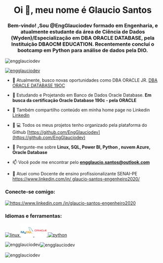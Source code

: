 <h1 align="center">Oi 👋, meu nome é Glaucio Santos</h1>
<h3 align="center">Bem-vindo! ,Sou @EngGlauciodev formado em Engenharia, e atualmente estudante da área de Ciência de Dados (Wyden)/Especialização em DBA ORACLE DATABASE, pela Instituição DBAOCM EDUCATION. Recentemente concluí o bootcamp em Python para análise de dados pela DIO.</h3>

<p align="left"> <img src="https://komarev.com/ghpvc/?username=engglauciodev&label=Profile%20views&color=0e75b6&style =flat" alt="engglauciodev" /> </p>

<p align="left"> <a href="https://github.com/ryo-ma/github-profile-trophy"><img src= "https://github-profile-trophy.vercel.app/?username=engglauciodev" alt="engglauciodev" /></a> </p>

- 🔭 Atualmente, busco novas oportunidades como DBA ORACLE JR. [DBA ORACLE DATABASE 19OC](https://www.hotmart.com/pt-BR/club/dbaocm)

- 🌱 Estudando e Projetando em Banco de Dados Oracle Database. **Em busca da certificação Oracle Database 190c - pela ORACLE**

- 👯 Também compartilho conteúdo em minha home page no Linkedin [Linkedin](https://www.linkedin.com/in/glaucio-santos-engenheiro2020/)

- 👨 ‍💻 Todos os meus projetos tenho organizado pela plataforma do Github [https://github.com/EngGlauciodev](https://github.com/EngGlauciodev)

- 💬 Pergunte-me sobre **Linux, SQL, Power BI, Python , nuvem Azure, Oracle Database**

- 📫 Você pode me encontrar pelo **engglaucio.santos@outlook.com**

- 📄 Atuei como Docente de ensino profissionalizante SENAI-PE [https://www.linkedin.com/in/ glaucio-santos-engenheiro2020/](https://www.linkedin.com/in/glaucio-santos-engenheiro2020/)

<h3 align="left">Conecte-se comigo:</h3>
<p align="left" >
<a href="https://linkedin.com/in/https://www.linkedin.com/in/glaucio-santos-engenheiro2020" target="blank"><img align="center" src=" https://raw.githubusercontent.com/rahuldkjain/github-profile-readme-generator/master/src/images/icons/Social/linked-in-alt.svg" alt="https://www.linkedin.com /in/glaucio-santos-engenheiro2020" height="30" width="40" /></a>
</p>

<h3 align="left">Idiomas e ferramentas:</h3>
<p align="left"> <a href="https://www.linux.org/" target="_blank" rel="noreferrer"> <img src="https://raw.githubusercontent.com/ devicons/devicon/master/icons/linux/linux-original.svg" alt="linux" width="40" height="40"/> </a> <a href="https://www.mysql. com/" target="_blank" rel="noreferrer"> <img src="https://raw.githubusercontent.com/devicons/devicon/master/icons/mysql/mysql-original-wordmark.svg" alt=" mysql" width="40" height="40"/> </a> <a href="https://www.oracle.com/" target="_blank" rel="noreferrer"> <img src=" https://raw.githubusercontent.com/devicons/devicon/master/icons/oracle/oracle-original.svg" alt="oracle" width="40" height="40"/> </a> <a href ="https://www.python.org" target="_blank" rel="noreferrer"> <img src="https://raw.githubusercontent.com/devicons/devicon/master/icons/python/python- original.svg" alt="python" width="40" height="40"/> </a> </p>

<p><img align="left" src="https://github-readme- stats.vercel.app/api/top-langs?username=engglauciodev&show_icons=true&locale=en&layout=compact" alt="engglauciodev" /></p>

<p> <img align="center" src="https: //github-readme-stats.vercel.app/api?username=engglauciodev&show_icons=true&locale=en" alt="engglauciodev" /></p>

<p><img align="center" src="https:// github-readme-streak-stats.herokuapp.com/?user=engglauciodev&" alt="engglauciodev" /></p>


<!---
- 👋 Hi, I’m @EngGlauciodev
- 👀 I’m interested in Development for Data Analytics ...
- 🌱 I’m currently learning Development and Analysis of systems...
- 💞️ I’m looking to collaborate on Alls Dev in Front-end and Back-end ...
- 📫 How to reach me, you can call me in inbox ...


EngGlauciodev/EngGlauciodev is a ✨ special ✨ repository because its `README.md` (this file) appears on your GitHub profile.
You can click the Preview link to take a look at your changes.
--->
